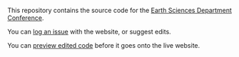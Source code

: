 
This repository contains the source code for the [Earth Sciences Department Conference](https://community.dur.ac.uk/earthscience.conference/).

You can [log an issue](https://github.com/ms609/EarthSciConf/issues) with the website, or suggest edits.

You can [preview edited code](https://ms609.github.io/EarthSciConf/) before it goes onto the live website.
